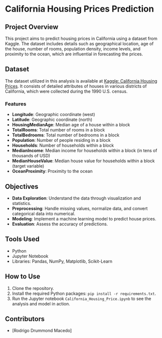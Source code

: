 
# California Housing Prices Prediction

## Project Overview
This project aims to predict housing prices in California using a dataset from Kaggle. The dataset includes details such as geographical location, age of the house, number of rooms, population density, income levels, and proximity to the ocean, which are influential in forecasting the prices.

## Dataset
The dataset utilized in this analysis is available at [Kaggle: California Housing Prices](https://www.kaggle.com/datasets/camnugent/california-housing-prices). It consists of detailed attributes of houses in various districts of California, which were collected during the 1990 U.S. census.

### Features
- **Longitude**: Geographic coordinate (west)
- **Latitude**: Geographic coordinate (north)
- **HousingMedianAge**: Median age of a house within a block
- **TotalRooms**: Total number of rooms in a block
- **TotalBedrooms**: Total number of bedrooms in a block
- **Population**: Number of people residing in a block
- **Households**: Number of households within a block
- **MedianIncome**: Median income for households within a block (in tens of thousands of USD)
- **MedianHouseValue**: Median house value for households within a block (target variable)
- **OceanProximity**: Proximity to the ocean

## Objectives
- **Data Exploration**: Understand the data through visualization and statistics.
- **Preprocessing**: Handle missing values, normalize data, and convert categorical data into numerical.
- **Modeling**: Implement a machine learning model to predict house prices.
- **Evaluation**: Assess the accuracy of predictions.

## Tools Used
- Python
- Jupyter Notebook
- Libraries: Pandas, NumPy, Matplotlib, Scikit-Learn

## How to Use
1. Clone the repository.
2. Install the required Python packages: `pip install -r requirements.txt`.
3. Run the Jupyter notebook `California_Housing_Price.ipynb` to see the analysis and model in action.

## Contributors
- [Rodrigo Drummond Macedo]
